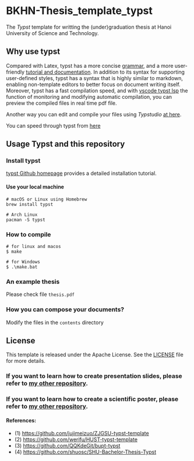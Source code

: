 # BKHN-Thesis_template_typst

The *Typst* template for writting the (under)graduation thesis at Hanoi University of Science and Technology.

## Why use typst
Compared with Latex, typst has a more concise [grammar](https://typst.app/docs/reference/syntax/), and a more user-friendly [tutorial and documentation](https://typst.app/docs/tutorial/ ). In addition to its syntax for supporting user-defined styles, typst has a syntax that is highly similar to markdown, enabling non-template editors to better focus on document writing itself. Moreover, typst has a fast compilation speed, and with [vscode typst lsp](https://marketplace.visualstudio.com/items?itemName=nvarner.typst-lsp) the function of monitoring and modifying automatic compilation, you can preview the compiled files in real time pdf file.

Another way you can edit and compile your files using *Typstudio* [at here](https://github.com/Cubxity/typstudio).

You can speed through typst from [here](https://typst.app/docs/tutorial)

## Usage Typst and this repository
### Install typst
[typst Github homepage](https://github.com/typst/typst) provides a detailed installation tutorial.


#### Use your local machine
``` shell
# macOS or Linux using Homebrew
brew install typst

# Arch Linux
pacman -S typst
```

### How to compile

``` shell
# for linux and macos
$ make

# for Windows
$ .\make.bat
```

### An example thesis
Please check file `thesis.pdf`

### How you can compose your documents?

Modify the files in the `contents` directory

## License
This template is released under the Apache License. See the [LICENSE](./LICENSE) file for more details.

### If you want to learn how to create presentation slides, please refer to [my other repository](https://github.com/linhduongtuan/DTU-typst-presentation).
### If you want to learn how to create a scientific poster, please refer to [my other repository](https://github.com/linhduongtuan/VNUHCM-typst-poster).


#### References:
- (1) https://github.com/jujimeizuo/ZJGSU-typst-template
- (2) https://github.com/werifu/HUST-typst-template
- (3) https://github.com/QQKdeGit/bupt-typst
- (4) https://github.com/shuosc/SHU-Bachelor-Thesis-Typst
